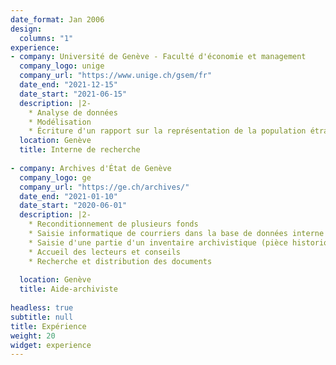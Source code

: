 ```yaml
---
date_format: Jan 2006
design:
  columns: "1"
experience:
- company: Université de Genève - Faculté d'économie et management
  company_logo: unige
  company_url: "https://www.unige.ch/gsem/fr"
  date_end: "2021-12-15"
  date_start: "2021-06-15"
  description: |2-
    * Analyse de données
    * Modélisation
    * Écriture d'un rapport sur la représentation de la population étrangère dans le secteur public
  location: Genève
  title: Interne de recherche
  
- company: Archives d'État de Genève
  company_logo: ge
  company_url: "https://ge.ch/archives/"
  date_end: "2021-01-10"
  date_start: "2020-06-01"
  description: |2-
    * Reconditionnement de plusieurs fonds
    * Saisie informatique de courriers dans la base de données interne
    * Saisie d'une partie d'un inventaire archivistique (pièce historique)
    * Accueil des lecteurs et conseils
    * Recherche et distribution des documents
    
  location: Genève
  title: Aide-archiviste
  
headless: true
subtitle: null
title: Expérience
weight: 20
widget: experience
---
```

